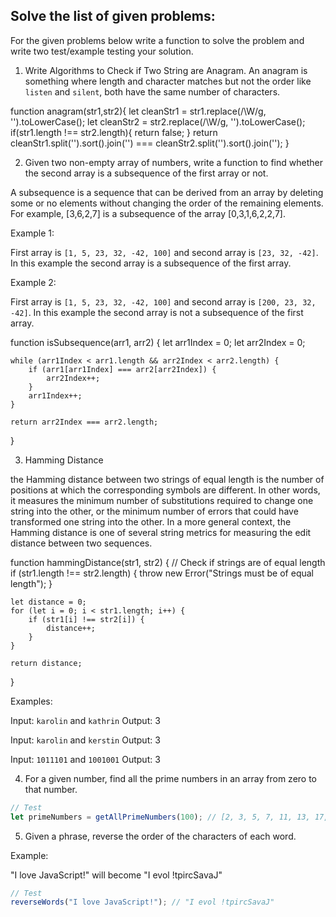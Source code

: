## Solve the list of given problems:

For the given problems below write a function to solve the problem and write two test/example testing your solution.

1. Write Algorithms to Check if Two String are Anagram. An anagram is something where length and character matches but not the order like `listen` and `silent`, both have the same number of characters.

function anagram(str1,str2){
     let cleanStr1 = str1.replace(/\W/g, '').toLowerCase();
    let cleanStr2 = str2.replace(/\W/g, '').toLowerCase();
    if(str1.length !== str2.length){
        return false;
    }
     return cleanStr1.split('').sort().join('') === cleanStr2.split('').sort().join('');
}

2. Given two non-empty array of numbers, write a function to find whether the second array is a subsequence of the first array or not.

A subsequence is a sequence that can be derived from an array by deleting some or no elements without changing the order of the remaining elements. For example, [3,6,2,7] is a subsequence of the array [0,3,1,6,2,2,7].

Example 1:

First array is `[1, 5, 23, 32, -42, 100]` and second array is `[23, 32, -42]`. In this example the second array is a subsequence of the first array.

Example 2:

First array is `[1, 5, 23, 32, -42, 100]` and second array is `[200, 23, 32, -42]`. In this example the second array is not a subsequence of the first array.


function isSubsequence(arr1, arr2) {
    let arr1Index = 0;
    let arr2Index = 0;

    while (arr1Index < arr1.length && arr2Index < arr2.length) {
        if (arr1[arr1Index] === arr2[arr2Index]) {
            arr2Index++;
        }
        arr1Index++;
    }

    return arr2Index === arr2.length;
}

3. Hamming Distance

the Hamming distance between two strings of equal length is the number of positions at which the corresponding symbols are different. In other words, it measures the minimum number of substitutions required to change one string into the other, or the minimum number of errors that could have transformed one string into the other. In a more general context, the Hamming distance is one of several string metrics for measuring the edit distance between two sequences.


function hammingDistance(str1, str2) {
    // Check if strings are of equal length
    if (str1.length !== str2.length) {
        throw new Error("Strings must be of equal length");
    }

    let distance = 0;
    for (let i = 0; i < str1.length; i++) {
        if (str1[i] !== str2[i]) {
            distance++;
        }
    }
    
    return distance;
}

Examples:

Input: `karolin` and `kathrin`
Output: 3

Input: `karolin` and `kerstin`
Output: 3

Input: `1011101` and `1001001`
Output: 3

4. For a given number, find all the prime numbers in an array from zero to that number.

```js
// Test
let primeNumbers = getAllPrimeNumbers(100); // [2, 3, 5, 7, 11, 13, 17, 19, 23, 29, 31, 37, 41, 43, 47, 53, 59, 61, 67, 71, 73, 79, 83, 89, 97]
```

5. Given a phrase, reverse the order of the characters of each word.

Example:

"I love JavaScript!" will become "I evol !tpircSavaJ"

```js
// Test
reverseWords("I love JavaScript!"); // "I evol !tpircSavaJ"
```
